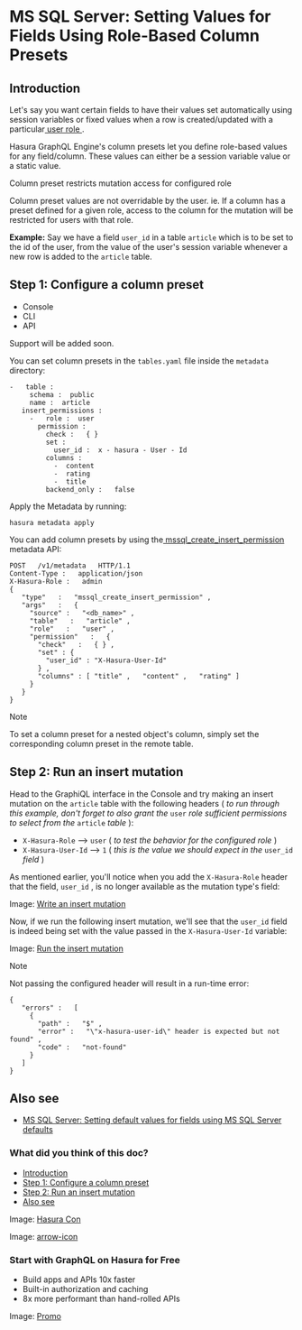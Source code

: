 # MS SQL Server: Setting Values for Fields Using Role-Based Column Presets

## Introduction​

Let's say you want certain fields to have their values set automatically using session variables or fixed values when a
row is created/updated with a particular[ user role ](https://hasura.io/docs/latest/auth/authorization/roles-variables/).

Hasura GraphQL Engine's column presets let you define role-based values for any field/column. These values can either be
a session variable value or a static value.

Column preset restricts mutation access for configured role

Column preset values are not overridable by the user. ie. If a column has a preset defined for a given role, access to
the column for the mutation will be restricted for users with that role.

 **Example:** Say we have a field `user_id` in a table `article` which is to be set to the id of the user, from the value
of the user's session variable whenever a new row is added to the `article` table.

## Step 1: Configure a column preset​

- Console
- CLI
- API


Support will be added soon.

You can set column presets in the `tables.yaml` file inside the `metadata` directory:

```
-   table :
     schema :  public
     name :  article
   insert_permissions :
     -   role :  user
       permission :
         check :   { }
         set :
           user_id :  x - hasura - User - Id
         columns :
           -  content
           -  rating
           -  title
         backend_only :   false
```

Apply the Metadata by running:

`hasura metadata apply`

You can add column presets by using the[ mssql_create_insert_permission ](https://hasura.io/docs/latest/api-reference/metadata-api/permission/#mssql-create-insert-permission)metadata
API:

```
POST   /v1/metadata   HTTP/1.1
Content-Type :   application/json
X-Hasura-Role :   admin
{
   "type"   :   "mssql_create_insert_permission" ,
   "args"   :   {
     "source" :   "<db_name>" ,
     "table"   :   "article" ,
     "role"   :   "user" ,
     "permission"   :   {
       "check"   :   { } ,
       "set" : {
         "user_id" : "X-Hasura-User-Id"
       } ,
       "columns" : [ "title" ,   "content" ,   "rating" ]
     }
   }
}
```

Note

To set a column preset for a nested object's column, simply set the corresponding column preset in the remote table.

## Step 2: Run an insert mutation​

Head to the GraphiQL interface in the Console and try making an insert mutation on the `article` table with the
following headers ( *to run through this example, don't forget to also grant the*  `user`  *role sufficient permissions to
select from the*  `article`  *table* ):

- `X-Hasura-Role` --> `user` ( *to test the behavior for the configured role* )
- `X-Hasura-User-Id` --> `1` ( *this is the value we should expect in the*  `user_id`  *field* )


As mentioned earlier, you'll notice when you add the `X-Hasura-Role` header that the field, `user_id` , is no longer
available as the mutation type's field:

Image: [ Write an insert mutation ](https://hasura.io/docs/assets/images/column-preset-schema-change-for-role-e282bb99ddafdf92f20c095800f647ef.png)

Now, if we run the following insert mutation, we'll see that the `user_id` field is indeed being set with the value
passed in the `X-Hasura-User-Id` variable:

Image: [ Run the insert mutation ](https://hasura.io/docs/assets/images/column-preset-mutation-result-1a9a809c5ce533a436591fb9ef59f17c.png)

Note

Not passing the configured header will result in a run-time error:

```
{
   "errors" :   [
     {
       "path" :   "$" ,
       "error" :   "\"x-hasura-user-id\" header is expected but not found" ,
       "code" :   "not-found"
     }
   ]
}
```

## Also see​

- [ MS SQL Server: Setting default values for fields using MS SQL Server defaults ](https://hasura.io/docs/latest/schema/ms-sql-server/default-values/mssql-defaults/)


### What did you think of this doc?

- [ Introduction ](https://hasura.io/docs/latest/schema/ms-sql-server/default-values/mssql-column-presets/#introduction)
- [ Step 1: Configure a column preset ](https://hasura.io/docs/latest/schema/ms-sql-server/default-values/mssql-column-presets/#step-1-configure-a-column-preset)
- [ Step 2: Run an insert mutation ](https://hasura.io/docs/latest/schema/ms-sql-server/default-values/mssql-column-presets/#step-2-run-an-insert-mutation)
- [ Also see ](https://hasura.io/docs/latest/schema/ms-sql-server/default-values/mssql-column-presets/#also-see)


Image: [ Hasura Con ](https://res.cloudinary.com/dh8fp23nd/image/upload/v1686154570/hasura-con-2023/has-con-light-date_r2a2ud.png)

Image: [ arrow-icon ](https://res.cloudinary.com/dh8fp23nd/image/upload/v1683723549/main-web/chevron-right_ldbi7d.png)

### Start with GraphQL on Hasura for Free

- Build apps and APIs 10x faster
- Built-in authorization and caching
- 8x more performant than hand-rolled APIs


Image: [ Promo ](https://hasura.io/docs/assets/images/hasura-free-ff60e409244e0ea12b5a3045d1a9096b.png)